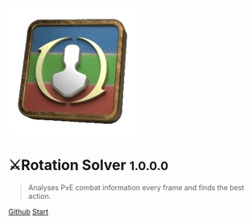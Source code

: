 ![logo](https://raw.githubusercontent.com/ArchiDog1998/RotationSolver/main/Images/Logo.gif)

# **⚔️Rotation Solver** <small>1.0.0.0</small>

> Analyses PvE combat information every frame and finds the best action.

[Github](https://github.com/ArchiDog1998/RotationSolver)
[Start](#RotationSolver⚔️)